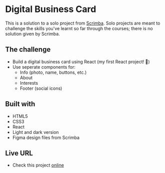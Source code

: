 # Digital Business Card

This is a solution to a solo project from [Scrimba](https://www.scrimba.com).
Solo projects are meant to challenge the skills you've learnt so far through the courses; there is no solution given by Scrimba.

## The challenge

- Build a digital business card using React (my first React project! 🤩)
- Use seperate components for: 
  - Info (photo, name, buttons, etc.)
  - About
  - Interests
  - Footer (social icons)

## Built with

- HTML5
- CSS3
- React
- Light and dark version
- Figma design files from Scrimba

## Live URL

- Check this project [online](https://business-card.ullavs.nl)

